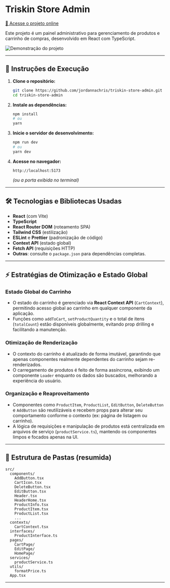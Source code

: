 # Triskin Store Admin

[🔗 Acesse o projeto online](https://triskin-store-admin.vercel.app)

Este projeto é um painel administrativo para gerenciamento de produtos e carrinho de compras, desenvolvido em React com TypeScript.

![Demonstração do projeto](./project-demo.gif)

---

## 🚀 Instruções de Execução

1. **Clone o repositório:**
   ```bash
   git clone https://github.com/jordannachris/triskin-store-admin.git
   cd triskin-store-admin
   ```

2. **Instale as dependências:**
   ```bash
   npm install
   # ou
   yarn
   ```

3. **Inicie o servidor de desenvolvimento:**
   ```bash
   npm run dev
   # ou
   yarn dev
   ```

4. **Acesse no navegador:**
   ```
   http://localhost:5173
   ```
   *(ou a porta exibida no terminal)*

---

## 🛠️ Tecnologias e Bibliotecas Usadas

- **React** (com Vite)
- **TypeScript**
- **React Router DOM** (roteamento SPA)
- **Tailwind CSS** (estilização)
- **ESLint** e **Prettier** (padronização de código)
- **Context API** (estado global)
- **Fetch API** (requisições HTTP)
- **Outras**: consulte o `package.json` para dependências completas.

---

## ⚡ Estratégias de Otimização e Estado Global

### Estado Global do Carrinho

- O estado do carrinho é gerenciado via **React Context API** (`CartContext`), permitindo acesso global ao carrinho em qualquer componente da aplicação.
- Funções como `addToCart`, `setProductQuantity` e o total de itens (`totalCount`) estão disponíveis globalmente, evitando prop drilling e facilitando a manutenção.

### Otimização de Renderização

- O contexto do carrinho é atualizado de forma imutável, garantindo que apenas componentes realmente dependentes do carrinho sejam re-renderizados.
- O carregamento de produtos é feito de forma assíncrona, exibindo um componente `Loader` enquanto os dados são buscados, melhorando a experiência do usuário.

### Organização e Reaproveitamento

- Componentes como `ProductItem`, `ProductList`, `EditButton`, `DeleteButton` e `AddButton` são reutilizáveis e recebem props para alterar seu comportamento conforme o contexto (ex: página de listagem ou carrinho).
- A lógica de requisições e manipulação de produtos está centralizada em arquivos de serviço (`productService.ts`), mantendo os componentes limpos e focados apenas na UI.

---

## 📁 Estrutura de Pastas (resumida)

```
src/
  components/
    AddButton.tsx
    CartIcon.tsx
    DeleteButton.tsx
    EditButton.tsx
    Header.tsx
    HeaderHome.tsx
    ProductInfo.tsx
    ProductItem.tsx
    ProductList.tsx
    ...
  contexts/
    CartContext.tsx
  interfaces/
    ProductInterface.ts
  pages/
    CartPage/
    EditPage/
    HomePage/
  services/
    productService.ts
  utils/
    formatPrice.ts
  App.tsx
```

---
